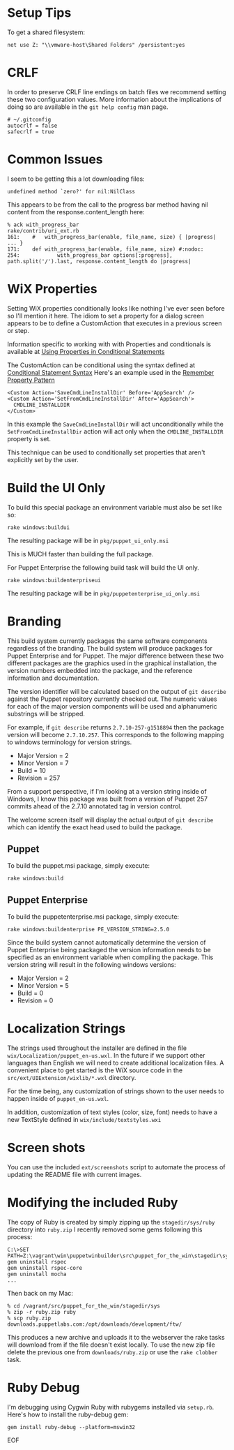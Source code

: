 # Setup Tips #

To get a shared filesystem:

    net use Z: "\\vmware-host\Shared Folders" /persistent:yes

# CRLF #

In order to preserve CRLF line endings on batch files we recommend setting
these two configuration values.  More information about the implications of
doing so are available in the `git help config` man page.

    # ~/.gitconfig
    autocrlf = false
    safecrlf = true

# Common Issues #

I seem to be getting this a lot downloading files:

    undefined method `zero?' for nil:NilClass

This appears to be from the call to the progress bar method having nil content
from the response.content\_length here:

    % ack with_progress_bar
    rake/contrib/uri_ext.rb
    161:    #   with_progress_bar(enable, file_name, size) { |progress| ... }
    171:    def with_progress_bar(enable, file_name, size) #:nodoc:
    254:            with_progress_bar options[:progress], path.split('/').last, response.content_length do |progress|

# WiX Properties #

Setting WiX properties conditionally looks like nothing I've ever seen before
so I'll mention it here.  The idiom to set a property for a dialog screen
appears to be to define a CustomAction that executes in a previous screen or
step.

Information specific to working with with Properties and conditionals is
available at [Using Properties in Conditional
Statements](http://msdn.microsoft.com/en-us/library/aa372435.aspx)

The CustomAction can be conditional using the syntax defined at [Conditional
Statement Syntax](http://msdn.microsoft.com/en-us/library/aa368012.aspx)
Here's an example used in the [Remember Property
Pattern](http://robmensching.com/blog/posts/2010/5/2/The-WiX-toolsets-Remember-Property-pattern)

    <Custom Action='SaveCmdLineInstallDir' Before='AppSearch' />
    <Custom Action='SetFromCmdLineInstallDir' After='AppSearch'>
      CMDLINE_INSTALLDIR
    </Custom>

In this example the `SaveCmdLineInstallDir` will act unconditionally while the
`SetFromCmdLineInstallDir` action will act only when the `CMDLINE_INSTALLDIR`
property is set.

This technique can be used to conditionally set properties that aren't
explicitly set by the user.

# Build the UI Only #

To build this special package an environment variable must also be set
like so:

    rake windows:buildui

The resulting package will be in `pkg/puppet_ui_only.msi`

This is MUCH faster than building the full package.

For Puppet Enterprise the following build task will build the UI only.

    rake windows:buildenterpriseui

The resulting package will be in `pkg/puppetenterprise_ui_only.msi`

# Branding #

This build system currently packages the same software components regardless of
the branding.  The build system will produce packages for Puppet Enterprise and
for Puppet.  The major difference between these two different packages are the
graphics used in the graphical installation, the version numbers embedded
into the package, and the reference information and documentation.

The version identifier will be calculated based on the output of `git describe`
against the Puppet repository currently checked out.  The numeric values for
each of the major version components will be used and alphanumeric substrings
will be stripped.

For example, if `git describe` returns `2.7.10-257-g1518894` then the package
version will become `2.7.10.257`.  This corresponds to the following mapping to
windows terminology for version strings.

 * Major Version = 2
 * Minor Version = 7
 * Build = 10
 * Revision = 257

From a support perspective, if I'm looking at a version string inside of
Windows, I know this package was built from a version of Puppet 257 commits
ahead of the 2.7.10 annotated tag in version control.

The welcome screen itself will display the actual output of `git describe`
which can identify the exact head used to build the package.

## Puppet ##

To build the puppet.msi package, simply execute:

    rake windows:build


## Puppet Enterprise ##

To build the puppetenterprise.msi package, simply execute:

    rake windows:buildenterprise PE_VERSION_STRING=2.5.0

Since the build system cannot automatically determine the version of Puppet
Enterprise being packaged the version information needs to be specified as an
environment variable when compiling the package.  This version string will
result in the following windows versions:

 * Major Version = 2
 * Minor Version = 5
 * Build = 0
 * Revision = 0

# Localization Strings #

The strings used throughout the installer are defined in the file
`wix/Localization/puppet_en-us.wxl`.  In the future if we support other
languages than English we will need to create additional localization files.  A
convenient place to get started is the WiX source code in the
`src/ext/UIExtension/wixlib/*.wxl` directory.

For the time being, any customization of strings shown to the user needs to
happen inside of `puppet_en-us.wxl`.

In addition, customization of text styles (color, size, font) needs to have a
new TextStyle defined in `wix/include/textstyles.wxi`

# Screen shots #

You can use the included `ext/screenshots` script to automate the process of
updating the README file with current images.

# Modifying the included Ruby #

The copy of Ruby is created by simply zipping up the `stagedir/sys/ruby`
directory into `ruby.zip`  I recently removed some gems following this process:

    C:\>SET PATH=Z:\vagrant\win\puppetwinbuilder\src\puppet_for_the_win\stagedir\sys\ruby\bin;%PATH%
    gem uninstall rspec
    gem uninstall rspec-core
    gem uninstall mocha
    ...

Then back on my Mac:

    % cd /vagrant/src/puppet_for_the_win/stagedir/sys
    % zip -r ruby.zip ruby
    % scp ruby.zip downloads.puppetlabs.com:/opt/downloads/development/ftw/

This produces a new archive and uploads it to the webserver the rake tasks will
download from if the file doesn't exist locally.  To use the new zip file
delete the previous one from `downloads/ruby.zip` or use the `rake clobber`
task.

# Ruby Debug #

I'm debugging using Cygwin Ruby with rubygems installed via `setup.rb`.  Here's how to install the ruby-debug gem:

    gem install ruby-debug --platform=mswin32

EOF
